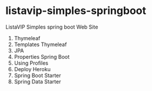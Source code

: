 # listavip-simples-springboot
ListaVIP Simples spring boot Web Site

1. Thymeleaf
2. Templates Thymeleaf
3. JPA
4. Properties Spring Boot
5. Using Profiles
6. Deploy Heroku
7. Spring Boot Starter
8. Spring Data Starter